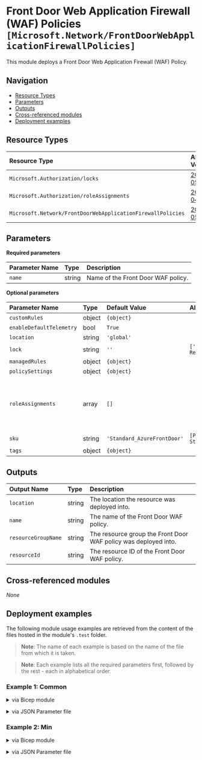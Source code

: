 # Front Door Web Application Firewall (WAF) Policies `[Microsoft.Network/FrontDoorWebApplicationFirewallPolicies]`

This module deploys a Front Door Web Application Firewall (WAF) Policy.

## Navigation

- [Resource Types](#Resource-Types)
- [Parameters](#Parameters)
- [Outputs](#Outputs)
- [Cross-referenced modules](#Cross-referenced-modules)
- [Deployment examples](#Deployment-examples)

## Resource Types

| Resource Type | API Version |
| :-- | :-- |
| `Microsoft.Authorization/locks` | [2020-05-01](https://learn.microsoft.com/en-us/azure/templates/Microsoft.Authorization/2020-05-01/locks) |
| `Microsoft.Authorization/roleAssignments` | [2022-04-01](https://learn.microsoft.com/en-us/azure/templates/Microsoft.Authorization/2022-04-01/roleAssignments) |
| `Microsoft.Network/FrontDoorWebApplicationFirewallPolicies` | [2022-05-01](https://learn.microsoft.com/en-us/azure/templates/Microsoft.Network/2022-05-01/FrontDoorWebApplicationFirewallPolicies) |

## Parameters

**Required parameters**

| Parameter Name | Type | Description |
| :-- | :-- | :-- |
| `name` | string | Name of the Front Door WAF policy. |

**Optional parameters**

| Parameter Name | Type | Default Value | Allowed Values | Description |
| :-- | :-- | :-- | :-- | :-- |
| `customRules` | object | `{object}` |  | The custom rules inside the policy. |
| `enableDefaultTelemetry` | bool | `True` |  | Enable telemetry via a Globally Unique Identifier (GUID). |
| `location` | string | `'global'` |  | Location for all resources. |
| `lock` | string | `''` | `['', CanNotDelete, ReadOnly]` | Specify the type of lock. |
| `managedRules` | object | `{object}` |  | Describes the managedRules structure. |
| `policySettings` | object | `{object}` |  | The PolicySettings for policy. |
| `roleAssignments` | array | `[]` |  | Array of role assignment objects that contain the 'roleDefinitionIdOrName' and 'principalId' to define RBAC role assignments on this resource. In the roleDefinitionIdOrName attribute, you can provide either the display name of the role definition, or its fully qualified ID in the following format: '/providers/Microsoft.Authorization/roleDefinitions/c2f4ef07-c644-48eb-af81-4b1b4947fb11'. |
| `sku` | string | `'Standard_AzureFrontDoor'` | `[Premium_AzureFrontDoor, Standard_AzureFrontDoor]` | The pricing tier of the WAF profile. |
| `tags` | object | `{object}` |  | Resource tags. |





## Outputs

| Output Name | Type | Description |
| :-- | :-- | :-- |
| `location` | string | The location the resource was deployed into. |
| `name` | string | The name of the Front Door WAF policy. |
| `resourceGroupName` | string | The resource group the Front Door WAF policy was deployed into. |
| `resourceId` | string | The resource ID of the Front Door WAF policy. |

## Cross-referenced modules

_None_

## Deployment examples

The following module usage examples are retrieved from the content of the files hosted in the module's `.test` folder.
   >**Note**: The name of each example is based on the name of the file from which it is taken.

   >**Note**: Each example lists all the required parameters first, followed by the rest - each in alphabetical order.

<h3>Example 1: Common</h3>

<details>

<summary>via Bicep module</summary>

```bicep
module frontDoorWebApplicationFirewallPolicy './network/front-door-web-application-firewall-policy/main.bicep' = {
  name: '${uniqueString(deployment().name, location)}-test-nagwafpcom'
  params: {
    // Required parameters
    name: 'nagwafpcom001'
    // Non-required parameters
    customRules: {
      rules: [
        {
          action: 'Block'
          enabledState: 'Enabled'
          matchConditions: [
            {
              matchValue: [
                'CH'
              ]
              matchVariable: 'RemoteAddr'
              negateCondition: false
              operator: 'GeoMatch'
              selector: '<selector>'
              transforms: []
            }
            {
              matchValue: [
                'windows'
              ]
              matchVariable: 'RequestHeader'
              negateCondition: false
              operator: 'Contains'
              selector: 'UserAgent'
              transforms: []
            }
            {
              matchValue: [
                '?>'
                '<?php'
              ]
              matchVariable: 'QueryString'
              negateCondition: false
              operator: 'Contains'
              transforms: [
                'Lowercase'
                'UrlDecode'
              ]
            }
          ]
          name: 'CustomRule1'
          priority: 2
          rateLimitDurationInMinutes: 1
          rateLimitThreshold: 10
          ruleType: 'MatchRule'
        }
      ]
    }
    enableDefaultTelemetry: '<enableDefaultTelemetry>'
    lock: 'CanNotDelete'
    managedRules: {
      managedRuleSets: [
        {
          ruleSetType: 'Microsoft_BotManagerRuleSet'
          ruleSetVersion: '1.0'
        }
      ]
    }
    policySettings: {
      customBlockResponseBody: 'PGh0bWw+CjxoZWFkZXI+PHRpdGxlPkhlbGxvPC90aXRsZT48L2hlYWRlcj4KPGJvZHk+CkhlbGxvIHdvcmxkCjwvYm9keT4KPC9odG1sPg=='
      customBlockResponseStatusCode: 200
      mode: 'Prevention'
      redirectUrl: 'http://www.bing.com'
    }
    roleAssignments: [
      {
        principalIds: [
          '<managedIdentityPrincipalId>'
        ]
        principalType: 'ServicePrincipal'
        roleDefinitionIdOrName: 'Reader'
      }
    ]
    sku: 'Premium_AzureFrontDoor'
    tags: {
      Environment: 'Non-Prod'
      'hidden-title': 'This is visible in the resource name'
      Role: 'DeploymentValidation'
    }
  }
}
```

</details>
<p>

<details>

<summary>via JSON Parameter file</summary>

```json
{
  "$schema": "https://schema.management.azure.com/schemas/2019-04-01/deploymentParameters.json#",
  "contentVersion": "1.0.0.0",
  "parameters": {
    // Required parameters
    "name": {
      "value": "nagwafpcom001"
    },
    // Non-required parameters
    "customRules": {
      "value": {
        "rules": [
          {
            "action": "Block",
            "enabledState": "Enabled",
            "matchConditions": [
              {
                "matchValue": [
                  "CH"
                ],
                "matchVariable": "RemoteAddr",
                "negateCondition": false,
                "operator": "GeoMatch",
                "selector": "<selector>",
                "transforms": []
              },
              {
                "matchValue": [
                  "windows"
                ],
                "matchVariable": "RequestHeader",
                "negateCondition": false,
                "operator": "Contains",
                "selector": "UserAgent",
                "transforms": []
              },
              {
                "matchValue": [
                  "?>",
                  "<?php"
                ],
                "matchVariable": "QueryString",
                "negateCondition": false,
                "operator": "Contains",
                "transforms": [
                  "Lowercase",
                  "UrlDecode"
                ]
              }
            ],
            "name": "CustomRule1",
            "priority": 2,
            "rateLimitDurationInMinutes": 1,
            "rateLimitThreshold": 10,
            "ruleType": "MatchRule"
          }
        ]
      }
    },
    "enableDefaultTelemetry": {
      "value": "<enableDefaultTelemetry>"
    },
    "lock": {
      "value": "CanNotDelete"
    },
    "managedRules": {
      "value": {
        "managedRuleSets": [
          {
            "ruleSetType": "Microsoft_BotManagerRuleSet",
            "ruleSetVersion": "1.0"
          }
        ]
      }
    },
    "policySettings": {
      "value": {
        "customBlockResponseBody": "PGh0bWw+CjxoZWFkZXI+PHRpdGxlPkhlbGxvPC90aXRsZT48L2hlYWRlcj4KPGJvZHk+CkhlbGxvIHdvcmxkCjwvYm9keT4KPC9odG1sPg==",
        "customBlockResponseStatusCode": 200,
        "mode": "Prevention",
        "redirectUrl": "http://www.bing.com"
      }
    },
    "roleAssignments": {
      "value": [
        {
          "principalIds": [
            "<managedIdentityPrincipalId>"
          ],
          "principalType": "ServicePrincipal",
          "roleDefinitionIdOrName": "Reader"
        }
      ]
    },
    "sku": {
      "value": "Premium_AzureFrontDoor"
    },
    "tags": {
      "value": {
        "Environment": "Non-Prod",
        "hidden-title": "This is visible in the resource name",
        "Role": "DeploymentValidation"
      }
    }
  }
}
```

</details>
<p>

<h3>Example 2: Min</h3>

<details>

<summary>via Bicep module</summary>

```bicep
module frontDoorWebApplicationFirewallPolicy './network/front-door-web-application-firewall-policy/main.bicep' = {
  name: '${uniqueString(deployment().name, location)}-test-nagwafpmin'
  params: {
    // Required parameters
    name: 'nagwafpmin001'
    // Non-required parameters
    enableDefaultTelemetry: '<enableDefaultTelemetry>'
  }
}
```

</details>
<p>

<details>

<summary>via JSON Parameter file</summary>

```json
{
  "$schema": "https://schema.management.azure.com/schemas/2019-04-01/deploymentParameters.json#",
  "contentVersion": "1.0.0.0",
  "parameters": {
    // Required parameters
    "name": {
      "value": "nagwafpmin001"
    },
    // Non-required parameters
    "enableDefaultTelemetry": {
      "value": "<enableDefaultTelemetry>"
    }
  }
}
```

</details>
<p>
